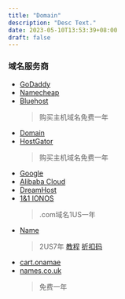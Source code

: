 ```yaml
---
title: "Domain"
description: "Desc Text."
date: 2023-05-10T13:53:39+08:00
draft: false
---
```


### 域名服务商
- [GoDaddy](https://www.godaddy.com)
- [Namecheap](https://www.namecheap.com)
- [Bluehost](https://www.bluehost.com)
    > 购买主机域名免费一年
- [Domain](https://www.domain.com)
- [HostGator](https://www.hostgator.com)
    > 购买主机域名免费一年
- [Google](https://www.domains.google)
- [Alibaba Cloud](https://www.alibabacloud.com)
- [DreamHost](https://www.dreamhost.com)
- [1&1 IONOS](https://www.ionos.com)
    > .com域名1US一年   
- [Name](https://www.name.com/)
    > 2US7年
    > [教程](https://iweec.com/144.html)
    > [折扣码](https://www.a2zdiscountcode.com/coupon-store/name-com/)
- [cart.onamae](https://cart.onamae.com/)
- [names.co.uk](https://www.names.co.uk/)
    > 免费一年
